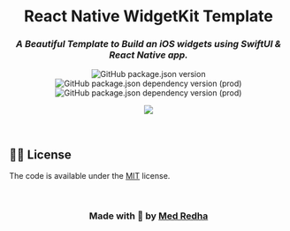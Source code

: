 <div>
    <p align="center">
        <h1 align="center">
            <b align="center">React Native WidgetKit Template</b>
        </h1>
        <h3 align="center">
            <i align="center">A Beautiful Template to Build an iOS widgets using SwiftUI & React Native app.</i>
        </h3>
    </p>
</div>

<p align="center">
    <img alt="GitHub package.json version" src="https://img.shields.io/github/package-json/v/MedRedha/RN-Widget-Template?style=flat&color=blueviolet&logo=GitHub&label=Version" />
    <img alt="GitHub package.json dependency version (prod)" src="https://img.shields.io/github/package-json/dependency-version/MedRedha/RN-Widget-Template/react-native?style=flat&logo=React&label=React%20Native" />
    <img alt="GitHub package.json dependency version (prod)" src="https://img.shields.io/github/package-json/dependency-version/MedRedha/RN-Widget-Template/dev/typescript?style=flat&color=informational&logo=TypeScript&label=TypeScript" />
</p>

<p align="center"> 
  <img src="https://cdn.freebiesbug.com/wp-content/uploads/2020/06/apple-widgets-ui.png" />
</p>

<br />

## 👨‍⚖️ License

The code is available under the [MIT](https://github.com/WuuD-Team/RedhaBoilerplate/blob/main/LICENSE) license.

<br />

<h3 align="center">
  <b align="center">
  Made with 💖 by
    <a href="https://wuud-team.com/">
      Med Redha
    </a>
  </b>
</h3>
